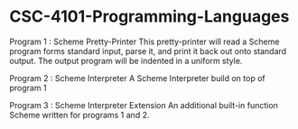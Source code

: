# CSC-4101-Programming-Languages

Program 1 : Scheme Pretty-Printer
This pretty-printer will read a Scheme program forms standard input, parse it, and print it back out onto standard output.
The output program will be indented in a uniform style.

Program 2 : Scheme Interpreter
A Scheme Interpreter build on top of program 1

Program 3 : Scheme Interpreter Extension 
An additional built-in function Scheme written for programs 1 and 2.
